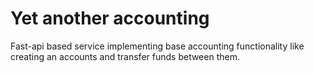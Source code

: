 # Yet another accounting

Fast-api based service implementing base accounting functionality
like creating an accounts and transfer funds between them.
